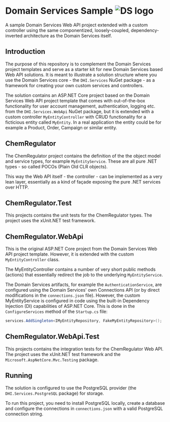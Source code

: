 # Domain Services Sample ![DS logo](http://www.mikepoweredbydhi.com/upload/nuget-icons/domain-services-icon32x32.png)
A sample Domain Services Web API project extended with a custom controller using the same componentized, loosely-coupled, dependency-inverted architecture as the Domain Services itself.

## Introduction

The purpose of this repository is to complement the Domain Services project templates and serve as a starter kit for new Domain Services based Web API solutions. It is meant to illustrate a solution structure where you use the Domain Services core - the `DHI.Services` NuGet package - as a framework for creating your own custom services and controllers. 

The solution contains an ASP.NET Core project based on the Domain Services Web API project template that comes with out-of-the-box functionality for user account management, authentication, logging etc. from the `DHI.Services.WebApi` NuGet package, but it is extended with a custom controller `MyEntityController` with CRUD functionality for a ficticious entity called `MyEntity`. In a real application the entity could be for example a Product, Order, Campaign or similar entity.

## ChemRegulator
The ChemRegulator project contains the definition of the the object model and service types, for example `MyEntityService`. These are all pure .NET types - so called POCOs (Plain Old CLR objects).

This way the Web API itself - the controller - can be implemented as a very lean layer, essentially as a kind of façade exposing the pure .NET services over HTTP.  

## ChemRegulator.Test

This projects contains the unit tests for the ChemRegulator types. The project uses the xUnit.NET test framework.

## ChemRegulator.WebApi

This is the original ASP.NET Core project from the Domain Services Web API project template. However, it is extended with the custom `MyEntityController` class.

The MyEntityController contains a number of very short public methods (actions) that essentially redirect the job to the underlying `MyEntityService`.

The Domain Services artifacts, for example the `AuthenticationService`, are configured using the Domain Services' own Connections API (or by direct modifications in the `connections.json` file). However, the custom MyEntityService is configured in code using the built-in Dependency Injection (DI) capabilities of ASP.NET Core. This is done in the `ConfigureServices` method of the `Startup.cs` file: 

```c#
services.AddSingleton<IMyEntityRepository, FakeMyEntityRepository>();
```

## ChemRegulator.WebApi.Test

This projects contains the integration tests for the ChemRegulator Web API. The project uses the xUnit.NET test framework and the `Microsoft.AspNetCore.Mvc.Testing` package.

## Running

The solution is configured to use the PostgreSQL provider (the `DHI.Services.PostgreSQL` package) for storage.

To run this project, you need to install PostgreSQL locally, create a database and configure the connections in `connections.json` with a valid PostgreSQL connection string.

